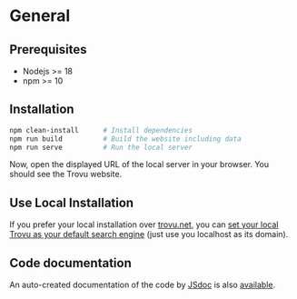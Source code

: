 # General

## Prerequisites

-   Nodejs >= 18
-   npm >= 10

## Installation

```bash
npm clean-install      # Install dependencies
npm run build          # Build the website including data
npm run serve          # Run the local server
```

Now, open the displayed URL of the local server in your browser. You should see the Trovu website.

## Use Local Installation

If you prefer your local installation over [trovu.net](https://trovu.net/), you can [set your local Trovu as your default search engine](../users/integration.md) (just use you localhost as its domain).

## Code documentation

An auto-created documentation of the code by [JSdoc](https://jsdoc.app/) is also [available](code/).
